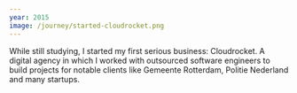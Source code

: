 ```yaml
---
year: 2015
image: /journey/started-cloudrocket.png
---
```


While still studying, I started my first serious business: Cloudrocket. A digital agency in which I worked with outsourced software engineers to build projects for notable clients like Gemeente Rotterdam, Politie Nederland and many startups.

